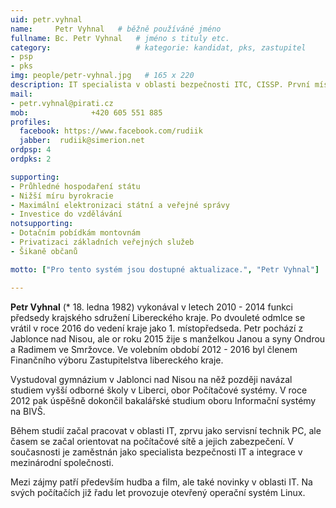 ```yaml
---
uid: petr.vyhnal
name:     Petr Vyhnal  	# běžně používáné jméno
fullname: Bc. Petr Vyhnal  	# jméno s tituly etc.
category:                 	# kategorie: kandidat, pks, zastupitel
- psp
- pks
img: people/petr-vyhnal.jpg   # 165 x 220
description: IT specialista v oblasti bezpečnosti ITC, CISSP. První místopředseda krajského sdružení libereckého kraje.            	# kratký popis, max 160 znaků
mail:
- petr.vyhnal@pirati.cz 
mob:			  +420 605 551 885
profiles:
  facebook: https://www.facebook.com/rudiik
  jabber:  rudiik@simerion.net
ordpsp: 4
ordpks: 2

supporting:
- Průhledné hospodaření státu
- Nižší míru byrokracie
- Maximální elektronizaci státní a veřejné správy
- Investice do vzdělávání
notsupporting:
- Dotačním pobídkám montovnám
- Privatizaci základních veřejných služeb
- Šikaně občanů

motto: ["Pro tento systém jsou dostupné aktualizace.", "Petr Vyhnal"]

---
```


**Petr Vyhnal** (* 18. ledna 1982) vykonával v letech 2010 - 2014 funkci předsedy krajského sdružení Libereckého kraje. Po dvouleté odmlce se vrátil v roce 2016 do vedení kraje jako 1. místopředseda. Petr pochází z Jablonce nad Nisou, ale or roku 2015 žije s manželkou Janou a syny Ondrou a Radimem ve Smržovce. Ve volebním období 2012 - 2016 byl členem Finančního výboru Zastupitelstva libereckého kraje.

Vystudoval gymnázium v Jablonci nad Nisou na něž později navázal studiem vyšší odborné školy v Liberci, obor Počítačové systémy. V roce 2012 pak úspěšně dokončil bakalářské studium oboru Informační systémy na BIVŠ.

Během studií začal pracovat v oblasti IT, zprvu jako servisní technik PC, ale časem se začal orientovat na počítačové sítě a jejich zabezpečení. V současnosti je zaměstnán jako specialista bezpečnosti IT a integrace v mezinárodní společnosti.

Mezi zájmy patří především hudba a film, ale také novinky v oblasti IT. Na svých počítačích již řadu let provozuje otevřený operační systém Linux.